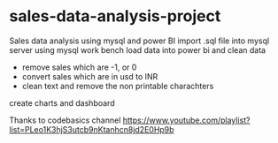 # sales-data-analysis-project
Sales data analysis using mysql and power BI
import .sql file into mysql server using mysql work bench
load data into power bi and clean data 
  - remove sales which are -1, or 0
  - convert sales which are in usd to INR
  - clean text  and remove the non  printable  charachters

create charts and dashboard
  



Thanks to codebasics channel 
https://www.youtube.com/playlist?list=PLeo1K3hjS3utcb9nKtanhcn8jd2E0Hp9b
